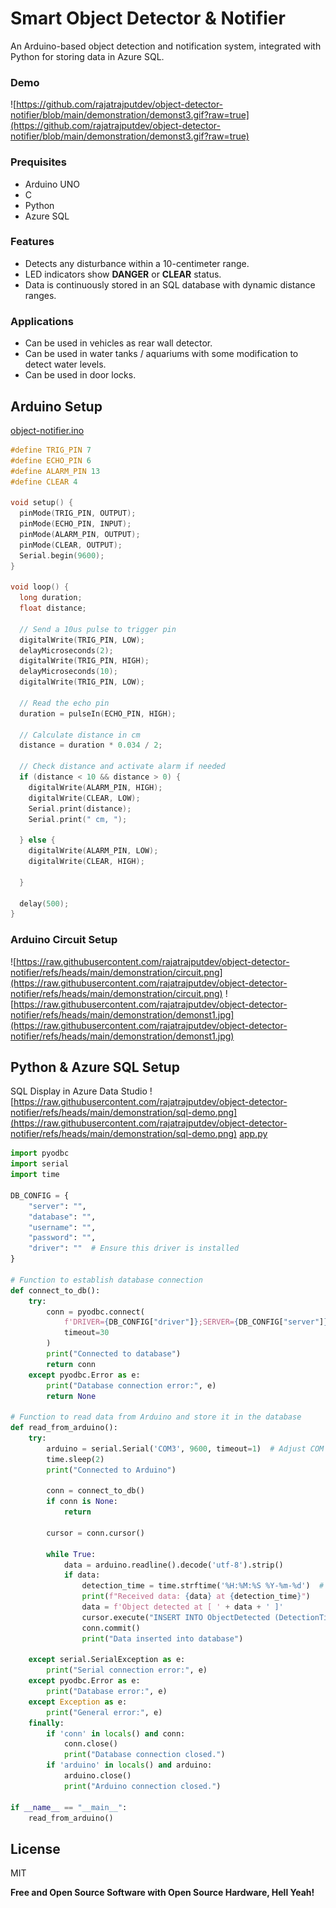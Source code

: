 # Smart Object Detector & Notifier

An Arduino-based object detection and notification system, integrated with Python for storing data in Azure SQL.
### Demo
![https://github.com/rajatrajputdev/object-detector-notifier/blob/main/demonstration/demonst3.gif?raw=true](https://github.com/rajatrajputdev/object-detector-notifier/blob/main/demonstration/demonst3.gif?raw=true)

### Prequisites
- Arduino UNO
- C
- Python
- Azure SQL

### Features  
- Detects any disturbance within a 10-centimeter range.  
- LED indicators show **DANGER** or **CLEAR** status.  
- Data is continuously stored in an SQL database with dynamic distance ranges.

### Applications
- Can be used in vehicles as rear wall detector.
- Can be used in water tanks / aquariums with some modification to detect water levels.
- Can be used in door locks.

## Arduino Setup
[object-notifier.ino](https://github.com/rajatrajputdev/object-detector-notifier/blob/main/arduino-code/object-notifier/object-notifier.ino)
```c
#define TRIG_PIN 7
#define ECHO_PIN 6
#define ALARM_PIN 13
#define CLEAR 4

void setup() {
  pinMode(TRIG_PIN, OUTPUT);
  pinMode(ECHO_PIN, INPUT);
  pinMode(ALARM_PIN, OUTPUT);
  pinMode(CLEAR, OUTPUT);
  Serial.begin(9600);
}

void loop() {
  long duration;
  float distance;

  // Send a 10us pulse to trigger pin
  digitalWrite(TRIG_PIN, LOW);
  delayMicroseconds(2);
  digitalWrite(TRIG_PIN, HIGH);
  delayMicroseconds(10);
  digitalWrite(TRIG_PIN, LOW);

  // Read the echo pin
  duration = pulseIn(ECHO_PIN, HIGH);
  
  // Calculate distance in cm
  distance = duration * 0.034 / 2;

  // Check distance and activate alarm if needed
  if (distance < 10 && distance > 0) {
    digitalWrite(ALARM_PIN, HIGH);
    digitalWrite(CLEAR, LOW);
    Serial.print(distance);
    Serial.print(" cm, ");

  } else {
    digitalWrite(ALARM_PIN, LOW);
    digitalWrite(CLEAR, HIGH);

  }

  delay(500);
}
```
### Arduino Circuit Setup
![https://raw.githubusercontent.com/rajatrajputdev/object-detector-notifier/refs/heads/main/demonstration/circuit.png](https://raw.githubusercontent.com/rajatrajputdev/object-detector-notifier/refs/heads/main/demonstration/circuit.png)
![https://raw.githubusercontent.com/rajatrajputdev/object-detector-notifier/refs/heads/main/demonstration/demonst1.jpg](https://raw.githubusercontent.com/rajatrajputdev/object-detector-notifier/refs/heads/main/demonstration/demonst1.jpg)

## Python & Azure SQL Setup
SQL Display in Azure Data Studio
![https://raw.githubusercontent.com/rajatrajputdev/object-detector-notifier/refs/heads/main/demonstration/sql-demo.png](https://raw.githubusercontent.com/rajatrajputdev/object-detector-notifier/refs/heads/main/demonstration/sql-demo.png)
[app.py](https://github.com/rajatrajputdev/object-detector-notifier/blob/main/python-code/app.py)
```python
import pyodbc
import serial
import time

DB_CONFIG = {
    "server": "",
    "database": "",  
    "username": "",  
    "password": "",  
    "driver": ""  # Ensure this driver is installed
}

# Function to establish database connection
def connect_to_db():
    try:
        conn = pyodbc.connect(
            f'DRIVER={DB_CONFIG["driver"]};SERVER={DB_CONFIG["server"]};PORT=1433;DATABASE={DB_CONFIG["database"]};UID={DB_CONFIG["username"]};PWD={DB_CONFIG["password"]}',
            timeout=30
        )
        print("Connected to database")
        return conn
    except pyodbc.Error as e:
        print("Database connection error:", e)
        return None

# Function to read data from Arduino and store it in the database
def read_from_arduino():
    try:
        arduino = serial.Serial('COM3', 9600, timeout=1)  # Adjust COM port as needed
        time.sleep(2) 
        print("Connected to Arduino")

        conn = connect_to_db()
        if conn is None:
            return
        
        cursor = conn.cursor()
        
        while True:
            data = arduino.readline().decode('utf-8').strip()
            if data:
                detection_time = time.strftime('%H:%M:%S %Y-%m-%d')  # Get current timestamp
                print(f"Received data: {data} at {detection_time}")
                data = f'Object detected at [ ' + data + ' ]'
                cursor.execute("INSERT INTO ObjectDetected (DetectionTime, DetectedText) VALUES (?, ?)", detection_time, data)
                conn.commit()
                print("Data inserted into database")

    except serial.SerialException as e:
        print("Serial connection error:", e)
    except pyodbc.Error as e:
        print("Database error:", e)
    except Exception as e:
        print("General error:", e)
    finally:
        if 'conn' in locals() and conn:
            conn.close()
            print("Database connection closed.")
        if 'arduino' in locals() and arduino:
            arduino.close()
            print("Arduino connection closed.")

if __name__ == "__main__":
    read_from_arduino()
```



## License

MIT

**Free and Open Source Software with Open Source Hardware, Hell Yeah!**
